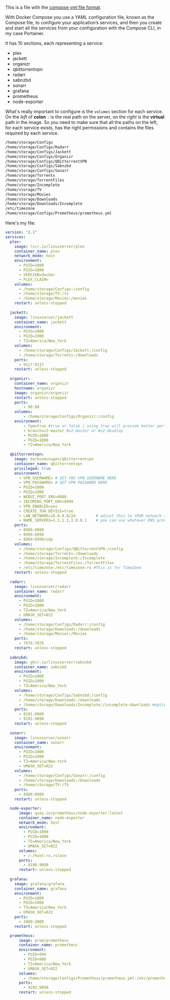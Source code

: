 
This is a file with the [compose yml file format](https://docs.docker.com/compose/compose-application-model/).

With Docker Compose you use a YAML configuration file, known as the Compose file, to configure your application’s services, and then you create and start all the services from your configuration with the Compose CLI, in my case Portainer.

It has 10 sections, each representing a service:

- plex
- jackett
- organizr
- qbittorrentvpn
- radarr
- sabnzbd
- sonarr
- grafana
- prometheus
- node-exporter

What's really important to configure is the ```volumes``` section for each service. 
On the *left* of **colon** ```:``` is the real path on the server, on the *right* is the **virtual** path in the image. So you 
need to make sure that all the paths on the left, for each service exists, has the right permissions and contains the files required by each service.

```sh
/home/storage/Configs
/home/storage/Configs/Radarr
/home/storage/Configs/Jackett
/home/storage/Configs/Organizr
/home/storage/Configs/QBittorrentVPN
/home/storage/Configs/Sabnzbd
/home/storage/Configs/Sonarr
/home/storage/Torrents
/home/storage/TorrentFiles
/home/storage/Incomplete
/home/storage/TV
/home/storage/Movies
/home/storage/Downloads
/home/storage/Downloads/Incomplete
/etc/timezone
/home/storage/Configs/Prometheus/prometheus.yml
```

Here's my file: 


```yml
version: "2.1"
services:
  plex:
    image: lscr.io/linuxserver/plex
    container_name: plex
    network_mode: host
    environment:
      - PUID=1000
      - PGID=1000
      - VERSION=docker
      - PLEX_CLAIM=
    volumes:
      - /home/storage/Configs:/config
      - /home/storage/TV:/tv
      - /home/storage/Movies:/movies
    restart: unless-stopped
    
  jackett:
    image: linuxserver/jackett
    container_name: jackett
    environment:
      - PUID=1000
      - PGID=1000
      - TZ=America/New_York
    volumes:
      - /home/storage/Configs/Jackett:/config
      - /home/storage/Torrents:/downloads
    ports:
      - 9117:9117
    restart: unless-stopped
    
  organizr:
    container_name: organizr
    hostname: organizr
    image: organizr/organizr
    restart: unless-stopped
    ports:
        - 90:80
    volumes:
        - /home/storage/Configs/Organizr:/config
    environment:
        - fpm=true #true or false | using true will provide better performance
        - branch=v2-master #v2-master or #v2-develop
        - PUID=1000
        - PGID=1000
        - TZ=America/New_York
    
  qbittorrentvpn:
    image: markusmcnugen/qbittorrentvpn
    container_name: qbittorrentvpn
    privileged: true   
    environment:
      - VPN_USERNAME= # SET YOU VPN USERNAME HERE
      - VPN_PASSWORD= # SET VPN PASSWORD HERE
      - PUID=1000
      - PGID=1000
      - WEBUI_PORT_ENV=8080
      - INCOMING_PORT_ENV=8999
      - VPN_ENABLED=yes
      - CREATE_TUN_DEVICE=true
      - LAN_NETWORK=10.0.0.0/24         # adjust this to YOUR network settings
      - NAME_SERVERS=1.1.1.1,1.0.0.1    # you can use whatever DNS provider you want
    ports:
      - 8080:8080
      - 8999:8999
      - 8999:8999/udp
    volumes:
      - /home/storage/Configs/QBittorrentVPN:/config
      - /home/storage/Torrents:/downloads
      - /home/storage/Incomplete:/Incomplete
      - /home/storage/TorrentFiles:/TorrentFiles
      - /etc/timezone:/etc/timezone:ro #This is for TimeZone
    restart: unless-stopped
    
  radarr:
    image: linuxserver/radarr
    container_name: radarr
    environment:
      - PUID=1000
      - PGID=1000
      - TZ=America/New_York
      - UMASK_SET=022 
    volumes:
      - /home/storage/Configs/Radarr:/config
      - /home/storage/Downloads:/downloads
      - /home/storage/Movies:/Movies
    ports:
      - 7878:7878
    restart: unless-stopped
    
  sabnzbd:
    image: ghcr.io/linuxserver/sabnzbd
    container_name: sabnzbd
    environment:
      - PUID=1000
      - PGID=1000
      - TZ=America/New_York
    volumes:
      - /home/storage/Configs/Sabnzbd:/config
      - /home/storage/Downloads:/downloads
      - /home/storage/Downloads/Incomplete:/incomplete-downloads #optional
    ports:
      - 8181:8080
      - 9191:9090
    restart: unless-stopped
    
  sonarr:
    image: linuxserver/sonarr
    container_name: sonarr
    environment:
      - PUID=1000
      - PGID=1000
      - TZ=America/New-York
      - UMASK_SET=022
    volumes:
      - /home/storage/Configs/Sonarr:/config
      - /home/storage/Downloads:/Downloads
      - /home/storage/TV:/TV
    ports:
      - 8989:8989
    restart: unless-stopped

  node-exporter:
      image: quay.io/prometheus/node-exporter:latest
      container_name: node-exporter
      network_mode: host
      environment:
        - PUID=1000
        - PGID=1000
        - TZ=America/New_York
        - UMASK_SET=022
      volumes:
        - /:/host:ro,rslave
      ports:
        - 9100:9090
      restart: unless-stopped
    
  grafana:
    image: grafana/grafana
    container_name: grafana
    environment:
      - PUID=1000
      - PGID=1000
      - TZ=America/New_York
      - UMASK_SET=022
    ports:
      - 3000:3000
    restart: unless-stopped

  prometheus:
      image: prom/prometheus
      container_name: prometheus
      environment:
        - PUID=999
        - PGID=988
        - TZ=America/New_York
        - UMASK_SET=022
      volumes:
        - /home/storage/Configs/Prometheus/prometheus.yml:/etc/prometheus/prometheus.yml
      ports:
        - 9292:9090
      restart: unless-stopped
```
